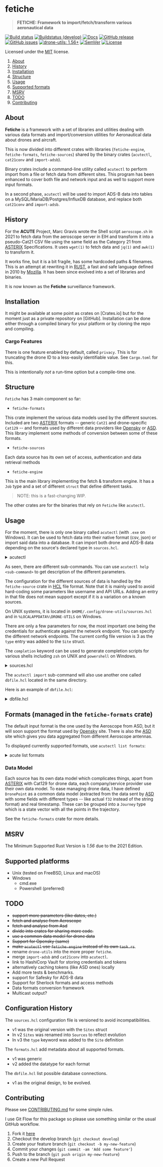 <!-- omit in TOC -->

# fetiche

> **FETICHE: Framework to import/fetch/transform various aeronautical data**

[![Build status](https://github.com/keltia/drone-gencsv/actions/workflows/rust.yml/badge.svg)](https://github.com/keltia/drone-gencsv/actions/workflows/rust.yml)
[![Buildstatus (develop)](https://github.com/keltia/drone-gencsv/actions/workflows/develop.yml/badge.svg)](https://github.com/keltia/drone-gencsv/actions/workflows/develop.yml)
[![Docs](https://img.shields.io/docsrs/dmarc-rs)](https://docs.rs/drone-utils)
[![GitHub release](https://img.shields.io/github/release/keltia/dmarc-rs.svg)](https://github.com/keltia/drone-gencsv/releases/)
[![GitHub issues](https://img.shields.io/github/issues/keltia/drone-gencsv.svg)](https://github.com/keltia/drone-gencsv/issues)
[![drone-utils: 1.56+]][Rust 1.56]
[![SemVer](https://img.shields.io/badge/semver-2.0.0-blue)](https://semver.org/spec/v2.0.0.html)
[![License](https://img.shields.io/crates/l/mit)](https://opensource.org/licenses/MIT)

Licensed under the [MIT](LICENSE) license.

1. [About](#about)
2. [History](#history)
3. [Installation](#installation)
4. [Structure](#structure)
5. [Usage](#usage)
6. [Supported formats](#formats)
7. [MSRV](#msrv)
8. [TODO](#todo)
9. [Contributing](#contributing)

## About

**Fetiche** is a framework with a set of libraries and utilities dealing with various data formats and import/conversion
utilities for Aeronautical data about drones and aircraft.

This is now divided into different crates with libraries (`fetiche-engine`, `fetiche-formats`, `fetiche-sources`) shared
by the binary crates (`acutectl`, `cat21conv` and `import-adsb`).

Binary crates include a command-line utility called `acutectl` to perform import from a file or fetch data from
different sites. This program has been enhanced to cover both file and network input and as well to support more
input formats.

In a second phase, `acutectl` will be used to import ADS-B data into tables on a MySQL/MariaDB/Postgres/InfluxDB
database, and replace both `cat21conv` and `import-adsb`.

## History

For the **ACUTE** Project, Marc Gravis wrote the Shell script `aeroscope.sh` in 2021 to fetch data from the aeroscope
server in EIH and transform it into a pseudo-Cat21 CSV file using the same field as the Category 21 from [ASTERIX]
Specifications. It uses `wget(1)` to fetch data and `jq(1)` and `awk(1)`  to transform it.

It works fine, but it is a bit fragile, has some hardcoded paths & filenames. This is an attempt at rewriting it
in [RUST], a fast and safe language defined in 2010 by [Mozilla]. It has been since evolved into a set of libraries and
binaries.

It is now known as the **Fetiche** surveillance framework.

## Installation

It might be available at some point as crates on [Crates.io]  but for the moment just as a private repository on
[GitHub]. Installation can be done either through a compiled binary for your platform or by cloning the repo and
compiling.

### Cargo Features

There is one feature enabled by default, called `privacy`. This is for truncating the drone ID to a less-easily
identifiable value. See `Cargo.toml` for this.

This is intentionally *not* a run-time option but a compile-time one.

## Structure

`Fetiche` has 3 main component so far:

- `fetiche-formats`

This crate implement the various data models used by the different sources. Included are two [ASTERIX] formats --
generic `Cat21` and drone-specific `Cat129` -- and formats used by different data providers like [Opensky] or [ASD].
This library implement some methods of conversion between some of these formats.

- `fetiche-sources`

Each data source has its own set of access, authentication and data retrieval methods

- `fetiche-engine`

This is the main library implementing the fetch & transform engine. It has a `Job` type and a set of different `struct`
that define different tasks.

> NOTE: this is a fast-changing WIP.

The other crates are for the binaries that rely on `Fetiche` like `acutectl`.

## Usage

For the moment, there is only one binary called `acutectl` (with `.exe` on Windows). It can be used to fetch data into
their native format (csv, json) or import said data into a database. It can import both drone and ADS-B data depending
on the source's declared type in `sources.hcl`.

<details>
<summary>acutectl</summary>

```text
$ acutectl
CLI utility to fetch data.

Usage: acutectl [OPTIONS] <COMMAND>

Commands:
  completion  Generate Completion stuff
  fetch       Fetch data from specified site
  import      Import into InfluxDB
  list        List information about formats and sources
  help        Print this message or the help of the given subcommand(s)

Options:
  -c, --config <CONFIG>  configuration file
  -D, --debug            debug mode
  -o, --output <OUTPUT>  Output file
  -v, --verbose...       Verbose mode
  -V, --version          Display utility full version
  -h, --help             Print help
```

</details>

As seen, there are different sub-commands. You can use `acutectl help <sub-command>`  to get description of the
different parameters.

The configuration for the different sources of data is handled by the `fetiche-source` crate in [HCL] file
format. Note that it is mainly used to avoid hard-coding some parameters like username and API URLs.  Adding an entry
in that file does not mean support except if it is a variation on a known sources.

On UNIX systems, it is located in `$HOME/.config/drone-utils/sources.hcl` and in `%LOCALAPPDATA%\DRONE-UTILS` on Windows.

There are only a few parameters for now, the most important one being the credentials for authenticate against the
network endpoint. You can specify the different network endpoints. The current config file version is 3 as the `type`
entry was added to the `Site` struct.

The `completion` keyword can be used to generate completion scripts for various shells including `zsh` on UNIX
and `powershell` on Windows.

<details>
<summary>sources.hcl</summary>

```hcl
version = 3

site "local" {
  type     = "drone"
  format   = "aeroscope"
  base_url = "http://127.0.0.1:2400"
  auth     = {
    login    = "SOMETHING"
    password = "NOPE"
    token    = "/login"
  }
  routes = {
    get = "/drone/get"
  }
}

site "big.site.aero" {
  type     = "drone"
  format   = "asd"
  base_url = "https://api.site.aero"
  auth     = {
    login    = "USERNAME"
    password = "GUESS"
    token    = "/api/security"
  }
  routes = {
    get = "/api/journeys/filteredlocations/json"
  }
}

site "opensky" {
  type     = "adsb"
  format   = "opensky"
  base_url = "https://opensky-network.org/api"
  auth     = {
    login    = "anyone"
    password = "NOPE"
  }
  routes = {
    get = "/states/own"
  }
}

site "safesky" {
  type     = "adsb"
  format   = "safesky"
  base_url = "https://public-api.safesky.app"
  auth     = {
    api_key = "foobar"
  }
  routes = {
    get = "/v1/beacons"
  }
}
```

As you can see, there are sites that require you to supply a login & password and others which don't.

If you are just giving the utility a file, you must specify the input format with the `-F/--format` option.

You can get the list of supported sources by using the `acutectl list sources` command.
</details>

The `acutectl import` sub-command will also use another one called `dbfile.hcl`  located in the same directory.

Here is an example of `dbfile.hcl`:

<details>
<summary>dbfile.hcl</summary>

```hcl
version = "1"

db "local" {
  type   = sqlite
  format = "dronepoint"
  file   = "sqlite:///var/db/adsb.sqlite"
}

db "next" {
  type   = pgsql
  format = "opensky"
  url    = "pgsql://mydbserver:5432/adsb-data"
}

db "time" {
  type  = influxdb
  url   = "http://localhost:8600"
  token = "NOT DISCLOSED HERE"
}
```

> NOTE:  This will almost certainly change in the near future when I get to implement the DB import.

</details>

## Formats (managed in the `fetiche-formats`  crate)

The default input format is the one used by the Aeroscope from ASD, but it will soon support the format used
by [Opensky] site. There is also the [ASD] site which gives you data aggregated from different Aeroscope antennas.

To displayed currently supported formats, use `acutectl list formats`:

<details>
<summary>acute list formats</summary>

```text
acutectl/0.2.0 by Ollivier Robert <ollivier.robert@eurocontrol.int>
CLI utility to fetch data.

List all formats:

aeroscope drone Data extracted from the DJI Aeroscope antenna.
                Source: ASD -- URL: https://airspacedrone.com/

asd       drone Data gathered & consolidated by ASD.
                Source: ASD -- URL: https://airspacedrone.com/

cat129    drone Flattened ASTERIX Cat129 data for Drone data.
                Source: ECTL -- URL: https://www.eurocontrol.int/asterix/

cat21     adsb  Flattened ASTERIX Cat21 data for ADS-B.
                Source: ECTL -- URL: https://www.eurocontrol.int/asterix/

opensky   adsb  Data coming from the Opensky site, mostly ADS-B.
                Source: Opensky -- URL: https://opensky-network.org/

safesky   adsb  Data coming from the Safesky site, mostly ADS-B.
                Source: Safesky -- URL: https://www.safesky.app/
```

The reason for the different categories is to give the engine a hint on how to process the data. Drone data will be
transformed into our `DronePoint` and `Journey` types for post-processing.

</details>

### Data Model

Each source has its own data model which complicates things, apart from [ASTERIX] with Cat129 for drone data, each
company/service provider use their own data model. To ease managing drone data, I have defined `DronePoint` as a common
data model (extracted from the data sent by [ASD] with some fields with different types -- like actual `f32` instead of
the string format) and real timestamp. These can be grouped into a `Journey` type which is a state vector with all the
points in the trajectory.

See the `fetiche-formats`  crate for more details.

## MSRV

The Minimum Supported Rust Version is *1.56* due to the 2021 Edition.

## Supported platforms

* Unix (tested on FreeBSD, Linux and macOS)
* Windows
    * cmd.exe
    * Powershell (preferred)

## TODO

- ~~support more parameters (like dates, etc.)~~
- ~~fetch and analyse from Aeroscope~~
- ~~fetch and analyse from Asd~~
- ~~divide into crates for sharing more code.~~
- ~~use a common data model for drone data~~
- ~~Support for Opensky (same)~~
- ~~make `acutectl` use `fetiche-engine` instead of its own `task.rs`~~.
- rename `drone-utils` into the more proper `fetiche`.
- merge `import-adsb` and `cat21conv` into `acutectl`.
- link to HashiCorp Vault for storing credentials and tokens
- alternatively caching tokens (like ASD ones) locally
- Add more tests & benchmarks.
- support for Safesky for ADS-B data
- Support for Sherlock formats and access methods
- Data formats conversion framework
- Multicast output?

## Configuration History

The `sources.hcl` configuration file is versioned to avoid incompatibilities.

- v1 was the original version with the `Sites` struct
- In v2 `Sites`  was renamed into `Sources` to reflect evolution
- In v3 the `type`  keyword was added to the `Site` definition

The `formats.hcl` add metadata about all supported formats.

- v1 was generic
- v2 added the datatype for each format

The `dbfile.hcl` list possible database connections.

- v1 as the original design, to be evolved.

## Contributing

Please see [CONTRIBUTING.md](CONTRIBUTING.md) for some simple rules.

I use Git Flow for this package so please use something similar or the usual GitHub workflow.

1. Fork it [here](https://github.com/keltia/drone-gencsv/fork)
2. Checkout the develop branch (`git checkout develop`)
3. Create your feature branch (`git checkout -b my-new-feature`)
4. Commit your changes (`git commit -am 'Add some feature'`)
5. Push to the branch (`git push origin my-new-feature`)
6. Create a new Pull Request

[ASD]: https://eur.airspacedrone.com/

[ASTERIX]: https://www.eurocontrol.int/asterix/

[drone-utils: 1.56+]: https://img.shields.io/badge/Rust%20version-1.56%2B-lightgrey

[Mozilla]: http://mozilla.org/

[Opensky]: https://www.opensky-network.org/

[RUST]: https://www.rust-lang.org/

[Rust 1.56]: https://blog.rust-lang.org/2021/10/21/Rust-1.56.0.html

[Safesky]: https://safesky.app/

[HCL]: https://developer.hashicorp.com/terraform/language
